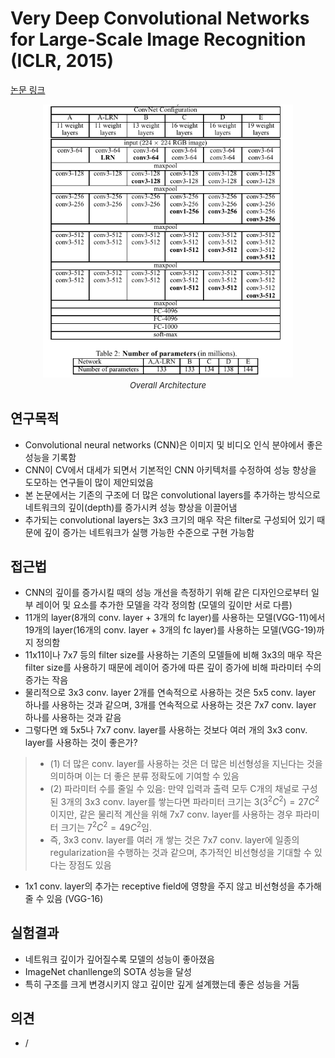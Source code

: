 # Very Deep Convolutional Networks for Large-Scale Image Recognition (ICLR, 2015)

[논문 링크](https://arxiv.org/abs/1409.1556)

<p align="center">
    <img width="400" alt='fig1' src="./img/01_01_01.png?raw=true"></br>
    <em><font size=2>Overall Architecture</font></em>
</p>

## 연구목적
- Convolutional neural networks (CNN)은 이미지 및 비디오 인식 분야에서 좋은 성능을 기록함
- CNN이 CV에서 대세가 되면서 기본적인 CNN 아키텍처를 수정하여 성능 향상을 도모하는 연구들이 많이 제안되었음
- 본 논문에서는 기존의 구조에 더 많은 convolutional layers를 추가하는 방식으로 네트워크의 깊이(depth)를 증가시켜 성능 향상을 이끌어냄
- 추가되는 convolutional layers는 3x3 크기의 매우 작은 filter로 구성되어 있기 때문에 깊이 증가는 네트워크가 실행 가능한 수준으로 구현 가능함

## 접근법
- CNN의 깊이를 증가시킬 때의 성능 개선을 측정하기 위해 같은 디자인으로부터 일부 레이어 및 요소를 추가한 모델을 각각 정의함 (모델의 깊이만 서로 다름)
- 11개의 layer(8개의 conv. layer + 3개의 fc layer)를 사용하는 모델(VGG-11)에서 19개의 layer(16개의 conv. layer + 3개의 fc layer)를 사용하는 모델(VGG-19)까지 정의함
- 11x11이나 7x7 등의 filter size를 사용하는 기존의 모델들에 비해 3x3의 매우 작은 filter size를 사용하기 때문에 레이어 증가에 따른 깊이 증가에 비해 파라미터 수의 증가는 작음
- 물리적으로 3x3 conv. layer 2개를 연속적으로 사용하는 것은 5x5 conv. layer 하나를 사용하는 것과 같으며, 3개를 연속적으로 사용하는 것은 7x7 conv. layer 하나를 사용하는 것과 같음
- 그렇다면 왜 5x5나 7x7 conv. layer를 사용하는 것보다 여러 개의 3x3 conv. layer를 사용하는 것이 좋은가?
> - (1) 더 많은 conv. layer를 사용하는 것은 더 많은 비선형성을 지닌다는 것을 의미하며 이는 더 좋은 분류 정확도에 기여할 수 있음
> - (2) 파라미터 수를 줄일 수 있음: 만약 입력과 출력 모두 C개의 채널로 구성된 3개의 3x3 conv. layer를 쌓는다면 파라미터 크기는 $3(3^2C^2)=27C^2$이지만, 같은 물리적 계산을 위해 7x7 conv. layer를 사용하는 경우 파라미터 크기는 $7^2C^2=49C^2$임. 
> - 즉, 3x3 conv. layer를 여러 개 쌓는 것은 7x7 conv. layer에 일종의 regularization을 수행하는 것과 같으며, 추가적인 비선형성을 기대할 수 있다는 장점도 있음
- 1x1 conv. layer의 추가는 receptive field에 영향을 주지 않고 비선형성을 추가해줄 수 있음 (VGG-16)

## 실험결과
- 네트워크 깊이가 깊어질수록 모델의 성능이 좋아졌음
- ImageNet chanllenge의 SOTA 성능을 달성
- 특히 구조를 크게 변경시키지 않고 깊이만 깊게 설계했는데 좋은 성능을 거둠

## 의견
- /